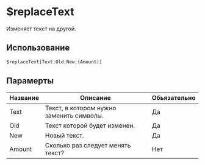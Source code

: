 # $replaceText
Изменяет текст на другой.

## Использование
```py
$replaceText[Text;Old;New;(Amount)]
```

## Парамерты
| Название | Описание | Обьязательно |
| -------- | -------- | ------------ |
| Text | Текст, в котором нужно заменить символы. | Да |
| Old | Текст которой будет изменен. | Да |
| New | Новый текст. | Да |
| Amount | Сколько раз следует менять текст? | Нет |
